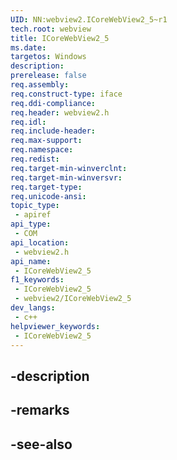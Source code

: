 ```yaml
---
UID: NN:webview2.ICoreWebView2_5~r1
tech.root: webview
title: ICoreWebView2_5
ms.date: 
targetos: Windows
description: 
prerelease: false
req.assembly: 
req.construct-type: iface
req.ddi-compliance: 
req.header: webview2.h
req.idl: 
req.include-header: 
req.max-support: 
req.namespace: 
req.redist: 
req.target-min-winverclnt: 
req.target-min-winversvr: 
req.target-type: 
req.unicode-ansi: 
topic_type:
 - apiref
api_type:
 - COM
api_location:
 - webview2.h
api_name:
 - ICoreWebView2_5
f1_keywords:
 - ICoreWebView2_5
 - webview2/ICoreWebView2_5
dev_langs:
 - c++
helpviewer_keywords:
 - ICoreWebView2_5
---
```


## -description

## -remarks

## -see-also

